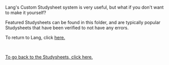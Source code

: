 Lang's Custom Studysheet system is very useful, but what if you don't want to make it yourself?

Featured Studysheets can be found in this folder, and are typically popular Studysheets that have been verified to not have any errors. 

<p>To return to Lang, click <a href='https://nwvbug.com/Lang'> here.</p>

  <br>
<p>To go back to the Studysheets, click <a href='https://github.com/nwvbug/nwvbug/tree/main/Lang/featured'> here.</p>
